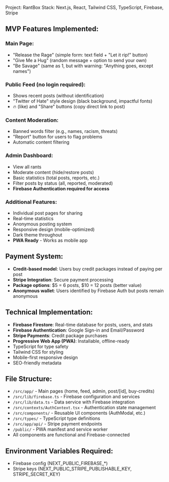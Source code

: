 <!-- Use this file to provide workspace-specific custom instructions to Copilot. For more details, visit https://code.visualstudio.com/docs/copilot/copilot-customization#_use-a-githubcopilotinstructionsmd-file -->

Project: RantBox
Stack: Next.js, React, Tailwind CSS, TypeScript, Firebase, Stripe

## MVP Features Implemented:

### Main Page:
- "Release the Rage" (simple form: text field + "Let it rip!" button)
- "Give Me a Hug" (random message + option to send your own)
- "Be Savage" (same as 1, but with warning: "Anything goes, except names")

### Public Feed (no login required):
- Shows recent posts (without identification)
- "Twitter of Hate" style design (black background, impactful fonts)
- 🔥 (like) and "Share" buttons (copy direct link to post)

### Content Moderation:
- Banned words filter (e.g., names, racism, threats)
- "Report" button for users to flag problems
- Automatic content filtering

### Admin Dashboard:
- View all rants
- Moderate content (hide/restore posts)
- Basic statistics (total posts, reports, etc.)
- Filter posts by status (all, reported, moderated)
- **Firebase Authentication required for access**

### Additional Features:
- Individual post pages for sharing
- Real-time statistics
- Anonymous posting system
- Responsive design (mobile-optimized)
- Dark theme throughout
- **PWA Ready** - Works as mobile app

## Payment System:
- **Credit-based model**: Users buy credit packages instead of paying per post
- **Stripe Integration**: Secure payment processing
- **Package options**: $5 = 6 posts, $10 = 12 posts (better value)
- **Anonymous wallet**: Users identified by Firebase Auth but posts remain anonymous

## Technical Implementation:
- **Firebase Firestore**: Real-time database for posts, users, and stats
- **Firebase Authentication**: Google Sign-in and Email/Password
- **Stripe Payments**: Credit package purchases
- **Progressive Web App (PWA)**: Installable, offline-ready
- TypeScript for type safety
- Tailwind CSS for styling
- Mobile-first responsive design
- SEO-friendly metadata

## File Structure:
- `/src/app/` - Main pages (home, feed, admin, post/[id], buy-credits)
- `/src/lib/firebase.ts` - Firebase configuration and services
- `/src/lib/data.ts` - Data service with Firebase integration
- `/src/contexts/AuthContext.tsx` - Authentication state management
- `/src/components/` - Reusable UI components (AuthModal, etc.)
- `/src/types/` - TypeScript type definitions
- `/src/app/api/` - Stripe payment endpoints
- `/public/` - PWA manifest and service worker
- All components are functional and Firebase-connected

## Environment Variables Required:
- Firebase config (NEXT_PUBLIC_FIREBASE_*)
- Stripe keys (NEXT_PUBLIC_STRIPE_PUBLISHABLE_KEY, STRIPE_SECRET_KEY)


